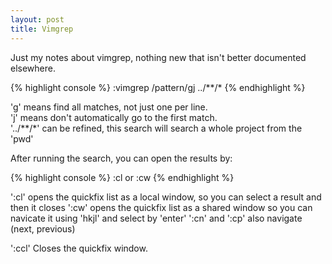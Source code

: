 ```yaml
---
layout: post
title: Vimgrep
---
```


Just my notes about vimgrep, nothing new that isn't better documented elsewhere.

{% highlight console %}
  :vimgrep /pattern/gj ../**/*
{% endhighlight %}

'g' means find all matches, not just one per line.  
'j' means don't automatically go to the first match.  
'../**/*' can be refined, this search will search a whole project from the 'pwd'  

After running the search, you can open the results by:

{% highlight console %}
  :cl or :cw 
{% endhighlight %}

':cl' opens the quickfix list as a local window, so you can select a result and then it closes
':cw' opens the quickfix list as a shared window so you can navicate it using 'hkjl' and select by 'enter'
':cn' and ':cp' also navigate (next, previous)

':ccl' Closes the quickfix window.
<!--more-->
